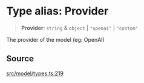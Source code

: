 # Type alias: Provider

> **Provider**: `string` & `object` \| `"openai"` \| `"custom"`

The provider of the model (eg: OpenAI)

## Source

[src/model/types.ts:219](https://github.com/colelawrence/dexter/blob/6b94c49/src/model/types.ts#L219)
